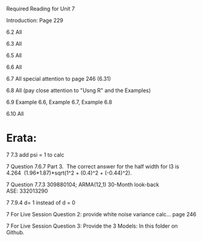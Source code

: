 Required Reading for Unit 7

Introduction: Page 229

6.2 All  

6.3 All  

6.5 All  

6.6 All  

6.7 All special attention to page 246 (6.31)  

6.8 All (pay close attention to "Usng R" and the Examples)  

6.9 Example 6.6, Example 6.7, Example 6.8

6.10 All


# Erata:


7	7.3	add psi = 1 to calc			
										
7	Question 7.6.7 Part 3.  The correct answer for the half width for l3 is 4.264  (1.96*1.87)*sqrt(1^2 + (0.4)^2 + (-0.44)^2).  				
					
7	Question 7.7.3			309880104; ARMA(12,1) 30-Month look-back ASE: 332013290						

7	7.9.4	d= 1 instead of d = 0			
					
7	For Live Session Question 2: provide white noise variance calc… page 246   				

7	For Live Session Question 3: Provide the 3 Models:  In this folder on Github.



